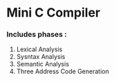 # Mini C Compiler

### Includes phases :
1. Lexical Analysis
2. Sysntax Analysis
3. Semantic Analysis
4. Three Address Code Generation
